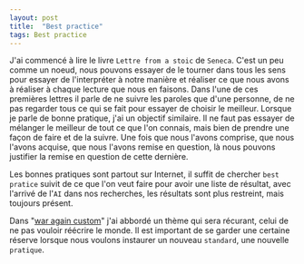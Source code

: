 ```yaml
---
layout: post
title:  "Best practice"
tags: Best practice
---
```


J'ai commencé à lire le livre `Lettre from a stoic` de `Seneca`. C'est un peu comme un noeud, nous pouvons essayer de le tourner dans tous les sens pour essayer de l'interpréter à notre manière et réaliser ce que nous avons à réaliser à chaque lecture que nous en faisons. Dans l'une de ces premières lettres il parle de ne suivre les paroles que d'une personne, de ne pas regarder tous ce qui se fait pour essayer de choisir le meilleur. Lorsque je parle de bonne pratique, j'ai un objectif similaire. Il ne faut pas essayer de mélanger le meilleur de tout ce que l'on connais, mais bien de prendre une façon de faire et de la suivre. Une fois que nous l'avons comprise, que nous l'avons acquise, que nous l'avons remise en question, là nous pouvons justifier la remise en question de cette dernière.

Les bonnes pratiques sont partout sur Internet, il suffit de chercher `best pratice` suivit de ce que l'on veut faire pour avoir une liste de résultat, avec l'arrivé de l'`AI` dans nos recherches, les résultats sont plus restreint, mais toujours présent.

Dans "[war again custom](https://sk2001.similiar.ca/2022/11/02/war-again-custom.html)" j'ai abbordé un thème qui sera récurant, celui de ne pas vouloir réécrire le monde. Il est important de se garder une certaine réserve lorsque nous voulons instaurer un nouveau `standard`, une nouvelle `pratique`.